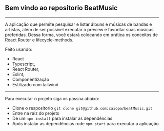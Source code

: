 ## Bem vindo ao repositorio BeatMusic

---

A aplicação que permite pesquisar e listar álbuns e músicas de bandas e artistas, além de ser possível executar o preview e favoritar suas músicas preferidas. Dessa forma, você estará colocando em prática os conceitos de React Router e lifecycle-methods.

Feito usando:

- React
- Typescript,
- React Router,
- Eslint,
- Componentização
- Estilizado com tailwind

---

Para executar o projeto siga os passoa abaixo:
- Clone o respositorio `git clone git@github.com:caiopa/beatMusic.git`
- Entre na raiz do projeto
- De um `npm install` para instalar as dependências
- Após instalar as dependências rode `npm start` para executar a aplicação

